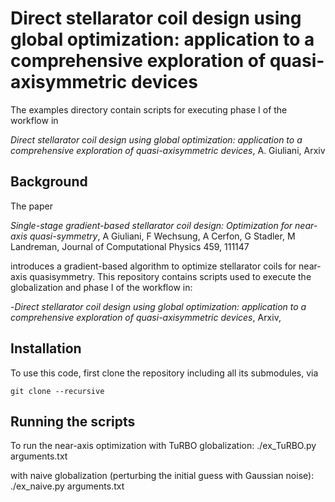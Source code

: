 # Direct stellarator coil design using global optimization: application to a comprehensive exploration of quasi-axisymmetric devices
The examples directory contain scripts for executing phase I of the workflow in

*Direct stellarator coil design using global optimization: application to a comprehensive exploration of quasi-axisymmetric devices*, A. Giuliani, Arxiv

## Background
The paper

*Single-stage gradient-based stellarator coil design: Optimization for near-axis quasi-symmetry*, A Giuliani, F Wechsung, A Cerfon, G Stadler, M Landreman, Journal of Computational Physics 459, 111147

introduces a gradient-based algorithm to optimize stellarator coils for near-axis quasisymmetry.  This repository contains scripts used to execute the globalization and phase I of the workflow in:

-*Direct stellarator coil design using global optimization: application to a comprehensive exploration of quasi-axisymmetric devices*, Arxiv,

## Installation
To use this code, first clone the repository including all its submodules, via

    git clone --recursive 


## Running the scripts

To run the near-axis optimization with TuRBO globalization:
    ./ex_TuRBO.py arguments.txt

with naive globalization (perturbing the initial guess with Gaussian noise):
    ./ex_naive.py arguments.txt
